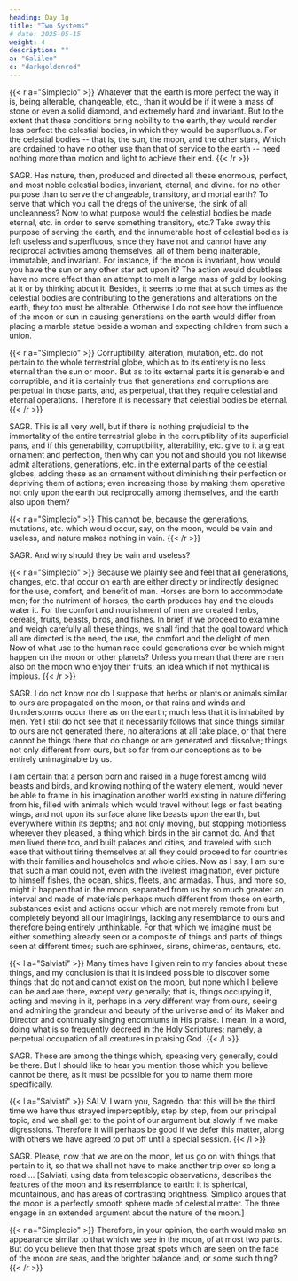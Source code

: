 ```yaml
---
heading: Day 1g
title: "Two Systems"
# date: 2025-05-15
weight: 4
description: ""
a: "Galileo"
c: "darkgoldenrod"
---
```



{{< r a="Simplecio" >}}
Whatever that the earth is more perfect the way it is, being
alterable, changeable, etc., than it would be if it were a mass of stone or even a solid diamond,
and extremely hard and invariant. But to the extent that these conditions bring nobility to the
earth, they would render less perfect the celestial bodies, in which they would be superfluous.
For the celestial bodies -- that is, the sun, the moon, and the other stars, Which are ordained to
have no other use than that of service to the earth -- need nothing more than motion and light
to achieve their end.
{{< /r >}}


SAGR. Has nature, then, produced and directed all these enormous, perfect, and most noble
celestial bodies, invariant, eternal, and divine. for no other purpose than to serve the
changeable, transitory, and mortal earth? To serve that which you call the dregs of the
universe, the sink of all uncleanness? Now to what purpose would the celestial bodies be made
eternal, etc. in order to serve something transitory, etc.? Take away this purpose of serving the
earth, and the innumerable host of celestial bodies is left useless and superfluous, since they
have not and cannot have any reciprocal activities among themselves, all of them being
inalterable, immutable, and invariant. For instance, if the moon is invariant, how would you
have the sun or any other star act upon it? The action would doubtless have no more effect
than an attempt to melt a large mass of gold by looking at it or by thinking about it. Besides, it
seems to me that at such times as the celestial bodies are contributing to the generations and
alterations on the earth, they too must be alterable. Otherwise I do not see how the influence of
the moon or sun in causing generations on the earth would differ from placing a marble statue
beside a woman and expecting children from such a union.



{{< r a="Simplecio" >}}
Corruptibility, alteration, mutation, etc. do not pertain to the whole terrestrial globe,
which as to its entirety is no less eternal than the sun or moon. But as to its external parts it is
generable and corruptible, and it is certainly true that generations and corruptions are perpetual
in those parts, and, as perpetual, that they require celestial and eternal operations. Therefore it
is necessary that celestial bodies be eternal.
{{< /r >}}


SAGR. This is all very well, but if there is nothing prejudicial to the immortality of the entire
terrestrial globe in the corruptibility of its superficial pans, and if this generability,
corruptibility, alterability, etc. give to it a great ornament and perfection, then why can you not
and should you not likewise admit alterations, generations, etc. in the external parts of the
celestial globes, adding these as an ornament without diminishing their perfection or depriving
them of actions; even increasing those by making them operative not only upon the earth but
reciprocally among themselves, and the earth also upon them?


{{< r a="Simplecio" >}}
This cannot be, because the generations, mutations, etc. which would occur, say, on the moon, would be vain and useless, and nature makes nothing in vain.
{{< /r >}}


SAGR. And why should they be vain and useless?


{{< r a="Simplecio" >}}
Because we plainly see and feel that all generations, changes, etc. that occur on earth
are either directly or indirectly designed for the use, comfort, and benefit of man. Horses are
born to accommodate men; for the nutriment of horses, the earth produces hay and the clouds
water it. For the comfort and nourishment of men are created herbs, cereals, fruits, beasts,
birds, and fishes. In brief, if we proceed to examine and weigh carefully all these things, we
shall find that the goal toward which all are directed is the need, the use, the comfort and the
delight of men. Now of what use to the human race could generations ever be which might
happen on the moon or other planets? Unless you mean that there are men also on the moon
who enjoy their fruits; an idea which if not mythical is impious.
{{< /r >}}



SAGR. I do not know nor do I suppose that herbs or plants or animals similar to ours are
propagated on the moon, or that rains and winds and thunderstorms occur there as on the earth;
much less that it is inhabited by men. Yet I still do not see that it necessarily follows that since
things similar to ours are not generated there, no alterations at all take place, or that there
cannot be things there that do change or are generated and dissolve; things not only different
from ours, but so far from our conceptions as to be entirely unimaginable by us.

I am certain that a person born and raised in a huge forest among wild beasts and birds, and
knowing nothing of the watery element, would never be able to frame in his imagination
another world existing in nature differing from his, filled with animals which would travel
without legs or fast beating wings, and not upon its surface alone like beasts upon the earth,
but everywhere within its depths; and not only moving, but stopping motionless wherever they
pleased, a thing which birds in the air cannot do. And that men lived there too, and built
palaces and cities, and traveled with such ease that without tiring themselves at all they could
proceed to far countries with their families and households and whole cities. Now as I say, I
am sure that such a man could not, even with the liveliest imagination, ever picture to himself
fishes, the ocean, ships, fleets, and armadas. Thus, and more so, might it happen that in the
moon, separated from us by so much greater an interval and made of materials perhaps much
different from those on earth, substances exist and actions occur which are not merely remote
from but completely beyond all our imaginings, lacking any resemblance to ours and therefore
being entirely unthinkable. For that which we imagine must be either something already seen
or a composite of things and parts of things seen at different times; such are sphinxes, sirens,
chimeras, centaurs, etc.



{{< l a="Salviati" >}}
Many times have I given rein to my fancies about these things, and my conclusion is
that it is indeed possible to discover some things that do not and cannot exist on the moon, but
none which I believe can be and are there, except very generally; that is, things occupying it,
acting and moving in it, perhaps in a very different way from ours, seeing and admiring the
grandeur and beauty of the universe and of its Maker and Director and continually singing
encomiums in His praise. I mean, in a word, doing what is so frequently decreed in the Holy
Scriptures; namely, a perpetual occupation of all creatures in praising God.
{{< /l >}}


SAGR. These are among the things which, speaking very generally, could be there. But I
should like to hear you mention those which you believe cannot be there, as it must be possible
for you to name them more specifically.

{{< l a="Salviati" >}}
SALV. I warn you, Sagredo, that this will be the third time we have thus strayed imperceptibly,
step by step, from our principal topic, and we shall get to the point of our argument but slowly
if we make digressions. Therefore it will perhaps be good if we defer this matter, along with
others we have agreed to put off until a special session.
{{< /l >}}


SAGR. Please, now that we are on the moon, let us go on with things that pertain to it, so that
we shall not have to make another trip over so long a road....
[Salviati, using data from telescopic observations, describes the features of the moon and its
resemblance to earth: it is spherical, mountainous, and has areas of contrasting brightness.
Simplico argues that the moon is a perfectly smooth sphere made of celestial matter. The three
engage in an extended argument about the nature of the moon.]


{{< r a="Simplecio" >}}
Therefore, in your opinion, the earth would make an appearance similar to that which
we see in the moon, of at most two parts. But do you believe then that those great spots which
are seen on the face of the moon are seas, and the brighter balance land, or some such thing?
{{< /r >}}


